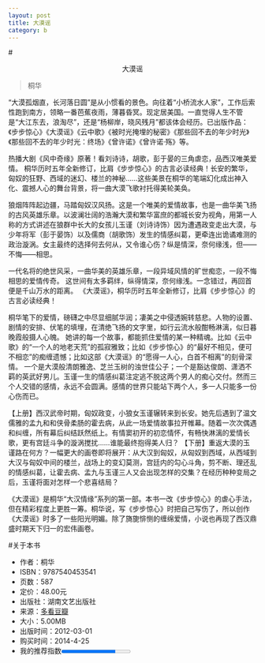 ```yaml
---
layout: post
title: 大漠谣
category: b
---
```


#<center>大漠谣</center>



>桐华

“大漠孤烟直，长河落日圆”是从小惯看的景色。向往着“小桥流水人家”，工作后索性跑到南方，领略一番芭蕉夜雨，薄暮昏冥。现定居美国。一直觉得人生不管是“大江东去，浪淘尽”，还是“杨柳岸，晓风残月”都该体会经历。已出版作品：《步步惊心》《大漠谣》《云中歌》《被时光掩埋的秘密》《那些回不去的年少时光》《那些回不去的年少时光：终场》《曾许诺》《曾许诺·殇》等。

热播大剧《风中奇缘》原著！看刘诗诗，胡歌，彭于晏的三角虐恋，品西汉唯美爱情。
桐华历时五年全新修订，比肩《步步惊心》的古言必读经典！长安的繁华，匈奴的狂野、西域的迷幻、楼兰的神秘……这些美景在桐华的笔端幻化成出神入化、震撼人心的舞台背景，将一曲大漠飞歌衬托得美轮美奂。

狼烟阵阵起边疆，马踏匈奴汉风扬。这是一个唯美的爱情故事，也是一曲华美飞扬的古风英雄乐章。以波澜壮阔的浩瀚大漠和繁华富庶的都城长安为视角，用第一人称的方式讲述在狼群中长大的女孩儿玉谨（刘诗诗饰）因为遭遇政变走出大漠，与少年将军（彭于晏饰）以及儒商（胡歌饰）发生的情感纠葛，更牵连出诡谲难测的政治漩涡。女主最终的选择何去何从，又令谁心伤？纵是情深，奈何缘浅，但——不悔——相思。

一代名将的绝世风采，一曲华美的英雄乐章，一段异域风情的旷世痴恋，一段不悔相思的爱情传奇。
这世间有太多羁绊，纵得情深，奈何缘浅。一念错过，再回首便是千山万水的距离。
《大漠谣》，桐华历时五年全新修订，比肩《步步惊心》的古言必读经典！

桐华笔下的爱情，磅礴之中尽显细腻华润；凄美之中侵透婉转慈悲。人物的设置、剧情的安排、伏笔的填埋，在清绝飞扬的文字里，如行云流水般酣畅淋漓，似日暮晚霞般摄人心魄。
她讲的每一个故事，都能抓住爱情的某一种精魂。比如《云中歌》的“一个人的地老天荒”的孤寂雅致；比如《步步惊心》的“最好不相见，便可不相恋”的痴缠遗憾；比如这部《大漠谣》的“愿得一人心，白首不相离”的刻骨深情。
一个是大漠般清朗雅逸、芝兰玉树的浊世佳公子；一个是豁达俊朗、潇洒不羁的英武好男儿。玉谨一生的情感纠葛注定逃不脱这两个男人的痴心交付。然而三个人交错的感情，永远不会圆满。感情的世界只能站下两个人，多一人只能多一份心伤而已。

【上册】西汉武帝时期，匈奴政变，小狼女玉谨辗转来到长安。她先后遇到了温文儒雅的孟九和和侠骨柔肠的霍去病，从此一场爱情故事拉开帷幕。随着一次次偶遇和纠缠，所有幕后纠结跃然纸上。有情窦初开的初恋情怀，有畅快淋漓的爱情长歌，更有宫廷斗争的漩涡搅扰……谁能最终抱得美人归？
【下册】重返大漠的玉谨路在何方？一幅更大的画卷即将展开：从大汉到匈奴，从匈奴到西域，从西域到大汉与匈奴中间的楼兰，战场上的变幻莫测，宫廷内的勾心斗角，剪不断、理还乱的情感纠葛，让霍去病、孟九与玉谨三人又会出现怎样的交集？在经历种种变局之后，玉谨将面对怎样一个悲喜结局？

《大漠谣》是桐华“大汉情缘”系列的第一部。本书一改《步步惊心》的虐心手法，但在精彩程度上更胜一筹。桐华说，写《步步惊心》时把自己写伤了，所以创作《大漠谣》时多了一些阳光明媚。除了旖旎悱恻的缠绵爱情，小说也再现了西汉鼎盛时期天下归一的宏伟画卷。

#关于本书
* 作者：桐华
* ISBN：9787540453541
* 页数：587
* 定价：48.00元
* 出版社：湖南文艺出版社
* 来源：[多看](http://www.duokan.com/book/43254)[豆瓣](http://book.douban.com/subject/10457086/)
* 大小：5.00MB
* 出版时间：2012-03-01
* 购买时间：2014-4-25
* 我的推荐指数<progress min="0" max="100" value="78"></progesss>